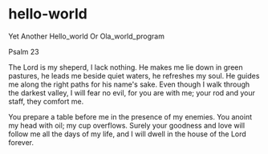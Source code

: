 # hello-world
Yet Another Hello_world Or Ola_world_program

Psalm 23

The Lord is my sheperd, I lack nothing.
 He makes me lie down in green pastures, 
he leads me beside quiet waters, 
 he refreshes my soul. 
He guides me along the right paths
 for his name's sake.
Even though I walk 
 through the darkest valley,
I will fear no evil, 
 for you are with me;
your rod and your staff, 
 they comfort me.

You prepare a table before me
 in the presence of my enemies.
You anoint my head with oil;
 my cup overflows. 
Surely your goodness and love will follow me 
 all the days of my life,
and I will dwell in the house of the Lord 
forever.
